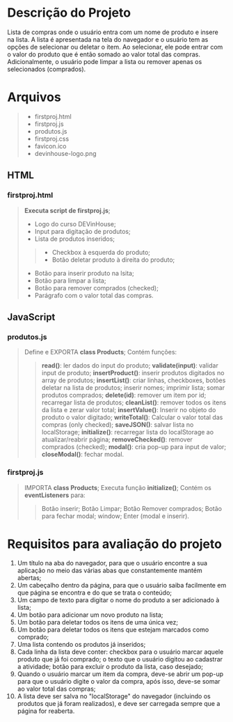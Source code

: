 
# Descrição do Projeto

Lista de compras onde o usuário entra com um nome de produto e insere na lista. A lista é apresentada na tela do navegador e o usuário tem as opções de selecionar ou deletar o item. Ao selecionar, ele pode entrar com o valor do produto que é então somado ao valor total das compras. Adicionalmente, o usuário pode limpar a lista ou remover apenas os selecionados (comprados).

# Arquivos

> * firstproj.html
> * firstproj.js
> * produtos.js
> * firstproj.css
> * favicon.ico
> * devinhouse-logo.png 

## HTML

### firstproj.html

> **Executa script de firstproj.js**;
> * Logo do curso DEVinHouse;
> * Input para digitação de produtos;
> * Lista de produtos inseridos;
>> * Checkbox à esquerda do produto;
>> * Botão deletar produto à direita do produto;
> * Botão para inserir produto na lsita;
> * Botão para limpar a lista;
> * Botão para remover comprados (checked);
> * Parágrafo com o valor total das compras.

## JavaScript

### produtos.js

> Define e EXPORTA **class Products**;
> Contém funções:
>> **read()**: ler dados do input do produto;
>> **validate(input)**: validar input de produto;
>> **insertProduct()**: inserir produtos digitados no array de produtos;
>> **insertList()**: criar linhas, checkboxes, botões deletar na lista de produtos; inserir nomes; imprimir lista; somar produtos comprados;
>> **delete(id)**: remover um item por id; recarregar lista de produtos;
>> **cleanList()**: remover todos os itens da lista e zerar valor total;
>> **insertValue()**: Inserir no objeto do produto o valor digitado;
>> **writeTotal()**: Calcular o valor total das compras (only checked);
>> **saveJSON()**: salvar lista no localStorage;
>> **initialize()**: recarregar lista do localStorage ao atualizar/reabrir página;
>> **removeChecked()**: remover comprados (checked);
>> **modal()**: cria pop-up para input de valor;
>> **closeModal()**: fechar modal.

### firstproj.js

> IMPORTA **class Products**;
> Executa função **initialize()**;
> Contém os **eventListeners** para:
>> Botão inserir;
>> Botão Limpar;
>> Botão Remover comprados;
>> Botão para fechar modal;
>> window;
>> Enter (modal e inserir).

# Requisitos para avaliação do projeto

1. Um título na aba do navegador, para que o usuário encontre a sua aplicação no meio das várias abas que constantemente mantém abertas;
2. Um cabeçalho dentro da página, para que o usuário saiba facilmente em que página se encontra e do que se trata o conteúdo;
3. Um campo de texto para digitar o nome do produto a ser adicionado à lista;
4. Um botão para adicionar um novo produto na lista;
5. Um botão para deletar todos os itens de uma única vez;
6. Um botão para deletar todos os itens que estejam marcados como comprado;
7. Uma lista contendo os produtos já inseridos;
8. Cada linha da lista deve conter: checkbox para o usuário marcar aquele produto que já foi comprado; o texto que o usuário digitou ao cadastrar a atividade; botão para excluir o produto da lista, caso desejado;
9. Quando o usuário marcar um item da compra, deve-se abrir um pop-up para que o
usuário digite o valor da compra, após isso, deve-se somar ao valor total das compras;
10. A lista deve ser salva no "localStorage" do navegador (incluindo os produtos que já foram realizados), e deve ser carregada sempre que a página for reaberta.